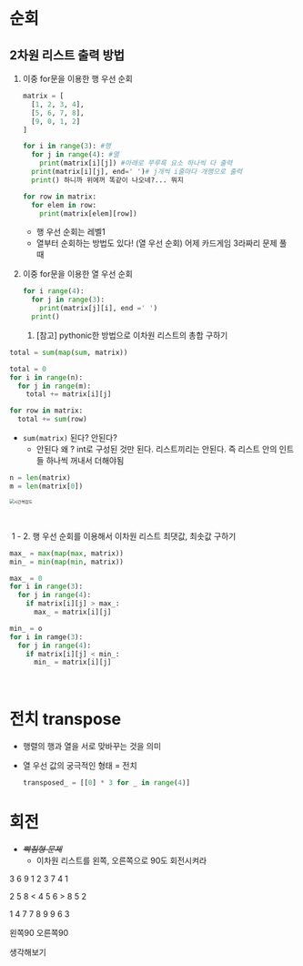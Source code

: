 # 순회

## 2차원 리스트 출력 방법 

1. 이중 for문을 이용한 행 우선 순회 

   ``` python
   matrix = [
     [1, 2, 3, 4],
     [5, 6, 7, 8],
     [9, 0, 1, 2]
   ]
   
   for i in range(3): #행
     for j in range(4): #열
       print(matrix[i][j]) #아래로 쭈루륵 요소 하나씩 다 출력 
     print(matrix[i][j], end=' ')# j개씩 i줄마다 개행으로 출력
     print() 하니까 위에꺼 똑같이 나오네?... 뭐지 
   ```

   ```python
   for row in matrix:
     for elem in row:
       print(matrix[elem][row])
   ```

   

   + 행 우선 순회는 레벨1
   + 열부터 순회하는 방법도 있다! (열 우선 순회) 어제 카드게임 3라짜리 문제 풀 때

2. 이중 for문을 이용한 열 우선 순회 

   ```python
   for i range(4):
     for j in range(3):
       print(matrix[j][i], end =' ')
     print()  
   ```

   1. [참고] pythonic한 방법으로 이차원 리스트의 총합 구하기 

```python
total = sum(map(sum, matrix))
```

```python
total = 0
for i in range(n):
  for j in range(m):
    total += matrix[i][j]
```

```python
for row in matrix:
  total += sum(row)
```

+ `sum(matrix)` 된다? 안된다? 
  + 안된다 왜 ? int로 구성된 것만 된다. 리스트끼리는 안된다. 즉 리스트 안의 인트들 하나씩 꺼내서 더해야됨 

```python
n = len(matrix)
m = len(matrix[0])
```

<img src="https://i.stack.imgur.com/xOk3q.png" alt="시간복잡도" style="zoom:50%;" />

​	

​	1 - 2. 행 우선 순회를 이용해서 이차원 리스트 최댓값, 최솟값 구하기 

```python
max_ = max(map(max, matrix))
min_ = min(map(min, matrix))
```

```python
max_ = 0
for i in range(3):
  for j in range(4):
    if matrix[i][j] > max_:
      max_ = matrix[i][j]
```

```python
min_ = o 
for i in ramge(3):
  for j in range(4):
    if matrix[i][j] < min_:
      min_ = matrix[i][j]
```

​	

# 전치 transpose

+ 행렬의 행과 열을 서로 맞바꾸는 것을 의미

+ 열 우선 값의 궁극적인 형태 = 전치 

  ```python
  transposed_ = [[0] * 3 for _ in range(4)]
  ```

  

# 회전 

+ *~~빡침형 문제~~*
  * 이차원 리스트를 왼쪽, 오른쪽으로 90도 회전시켜라 

3 6 9			1 2 3			  7 4 1

2 5 8 	<	4 5 6	>		8 5 2

1 4 7			7 8 9			 9 6 3

왼쪽90							오른쪽90



생각해보기 

